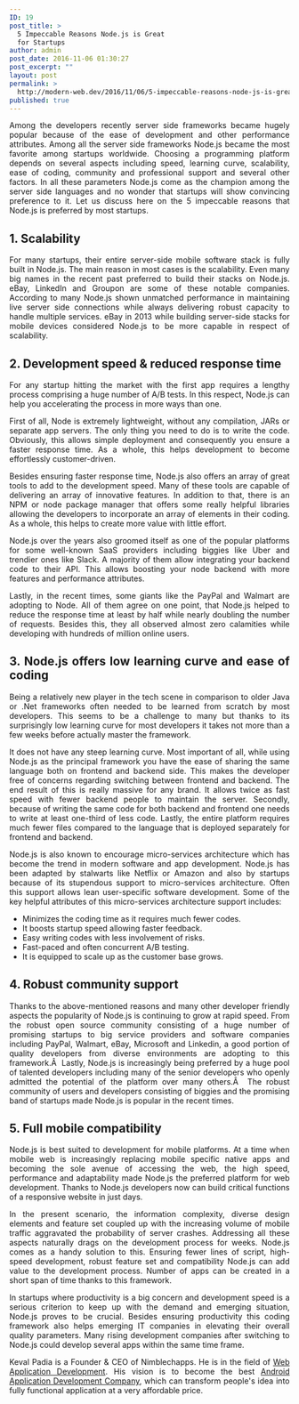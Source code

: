 ```yaml
---
ID: 19
post_title: >
  5 Impeccable Reasons Node.js is Great
  for Startups
author: admin
post_date: 2016-11-06 01:30:27
post_excerpt: ""
layout: post
permalink: >
  http://modern-web.dev/2016/11/06/5-impeccable-reasons-node-js-is-great-for-startups/
published: true
---
```

<p style="text-align: justify">Among the developers recently server side frameworks became hugely popular because of the ease of development and other performance attributes. Among all the server side frameworks Node.js became the most favorite among startups worldwide. Choosing a programming platform depends on several aspects including speed, learning curve, scalability, ease of coding, community and professional support and several other factors. In all these parameters Node.js come as the champion among the server side languages and no wonder that startups will show convincing preference to it. Let us discuss here on the 5 impeccable reasons that Node.js is preferred by most startups.</p>

<h2 style="text-align: justify">1. Scalability</h2>
<p style="text-align: justify">For many startups, their entire server-side mobile software stack is fully built in Node.js. The main reason in most cases is the scalability. Even many big names in the recent past preferred to build their stacks on Node.js. eBay, LinkedIn and Groupon are some of these notable companies. According to many Node.js shown unmatched performance in maintaining live server side connections while always delivering robust capacity to handle multiple services. eBay in 2013 while building server-side stacks for mobile devices considered Node.js to be more capable in respect of scalability.</p>

<h2 style="text-align: justify">2. Development speed &amp; reduced response time</h2>
<p style="text-align: justify">For any startup hitting the market with the first app requires a lengthy process comprising a huge number of A/B tests. In this respect, Node.js can help you accelerating the process in more ways than one.</p>
<p style="text-align: justify">First of all, Node is extremely lightweight, without any compilation, JARs or separate app servers. The only thing you need to do is to write the code. Obviously, this allows simple deployment and consequently you ensure a faster response time. As a whole, this helps development to become effortlessly customer-driven.</p>
<p style="text-align: justify">Besides ensuring faster response time, Node.js also offers an array of great tools to add to the development speed. Many of these tools are capable of delivering an array of innovative features. In addition to that, there is an NPM or node package manager that offers some really helpful libraries allowing the developers to incorporate an array of elements in their coding. As a whole, this helps to create more value with little effort.</p>
<p style="text-align: justify">Node.js over the years also groomed itself as one of the popular platforms for some well-known SaaS providers including biggies like Uber and trendier ones like Slack. A majority of them allow integrating your backend code to their API. This allows boosting your node backend with more features and performance attributes.</p>
<p style="text-align: justify">Lastly, in the recent times, some giants like the PayPal and Walmart are adopting to Node. All of them agree on one point, that Node.js helped to reduce the response time at least by half while nearly doubling the number of requests. Besides this, they all observed almost zero calamities while developing with hundreds of million online users.</p>

<h2 style="text-align: justify">3. Node.js offers low learning curve and ease of coding</h2>
<p style="text-align: justify">Being a relatively new player in the tech scene in comparison to older Java or .Net frameworks often needed to be learned from scratch by most developers. This seems to be a challenge to many but thanks to its surprisingly low learning curve for most developers it takes not more than a few weeks before actually master the framework.</p>
<p style="text-align: justify">It does not have any steep learning curve. Most important of all, while using Node.js as the principal framework you have the ease of sharing the same language both on frontend and backend side. This makes the developer free of concerns regarding switching between frontend and backend. The end result of this is really massive for any brand. It allows twice as fast speed with fewer backend people to maintain the server. Secondly, because of writing the same code for both backend and frontend one needs to write at least one-third of less code. Lastly, the entire platform requires much fewer files compared to the language that is deployed separately for frontend and backend.</p>
<p style="text-align: justify">Node.js is also known to encourage micro-services architecture which has become the trend in modern software and app development. Node.js has been adapted by stalwarts like Netflix or Amazon and also by startups because of its stupendous support to micro-services architecture. Often this support allows lean user-specific software development. Some of the key helpful attributes of this micro-services architecture support includes:</p>

<ul style="text-align: justify">
 	<li>Minimizes the coding time as it requires much fewer codes.</li>
 	<li>It boosts startup speed allowing faster feedback.</li>
 	<li>Easy writing codes with less involvement of risks.</li>
 	<li>Fast-paced and often concurrent A/B testing.</li>
 	<li>It is equipped to scale up as the customer base grows.</li>
</ul>
<h2 style="text-align: justify">4. Robust community support</h2>
<p style="text-align: justify">Thanks to the above-mentioned reasons and many other developer friendly aspects the popularity of Node.js is continuing to grow at rapid speed. From the robust open source community consisting of a huge number of promising startups to big service providers and software companies including PayPal, Walmart, eBay, Microsoft and Linkedin, a good portion of quality developers from diverse environments are adopting to this framework.Â  Lastly, Node.js is increasingly being preferred by a huge pool of talented developers including many of the senior developers who openly admitted the potential of the platform over many others.Â  The robust community of users and developers consisting of biggies and the promising band of startups made Node.js is popular in the recent times.</p>

<h2 style="text-align: justify">5. Full mobile compatibility</h2>
<p style="text-align: justify">Node.js is best suited to development for mobile platforms. At a time when mobile web is increasingly replacing mobile specific native apps and becoming the sole avenue of accessing the web, the high speed, performance and adaptability made Node.js the preferred platform for web development. Thanks to Node.js developers now can build critical functions of a responsive website in just days.</p>
<p style="text-align: justify">In the present scenario, the information complexity, diverse design elements and feature set coupled up with the increasing volume of mobile traffic aggravated the probability of server crashes. Addressing all these aspects naturally drags on the development process for weeks. Node.js comes as a handy solution to this. Ensuring fewer lines of script, high-speed development, robust feature set and compatibility Node.js can add value to the development process. Number of apps can be created in a short span of time thanks to this framework.</p>
<p style="text-align: justify">In startups where productivity is a big concern and development speed is a serious criterion to keep up with the demand and emerging situation, Node.js proves to be crucial. Besides ensuring productivity this coding framework also helps emerging IT companies in elevating their overall quality parameters. Many rising development companies after switching to Node.js could develop several apps within the same time frame.</p>
<p style="text-align: justify">Keval Padia is a Founder &amp; CEO of Nimblechapps. He is in the field of <a href="http://nimblechapps.com/website-development" target="_blank">Web<span> Application Development</span></a>. His vision is to become the best <a class="external" href="http://nimblechapps.com/mobile-app-development" target="_blank" rel="nofollow">Android Application Development Company</a>, which can transform people's idea into fully functional application at a very affordable price.</p>